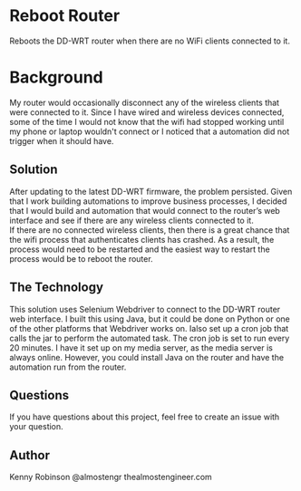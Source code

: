 # Reboot Router 

Reboots the DD-WRT router when there are no WiFi clients connected to it.

# Background 

My router would occasionally disconnect any of the wireless clients that were connected to it. Since 
I have wired and wireless devices connected, some of the time I would not know that the wifi had 
stopped working until my phone or laptop wouldn't connect or I noticed that a automation did not 
trigger when it should have. 

## Solution 

After updating to the latest DD-WRT firmware, the problem persisted.  Given that I work building
automations to improve business processes, I decided that I would build and automation that would 
connect to the router’s web interface and see if there are any wireless clients connected to it.  
If there are no connected wireless clients, then there is a great chance that the wifi process that 
authenticates clients has crashed.  As a result, the process would need to be restarted and the easiest way
to restart the process would be to reboot the router. 

## The Technology 
This solution uses Selenium Webdriver to connect to the DD-WRT router web interface. I built this using
Java, but it could be done on Python or one of the other platforms that Webdriver works on. 
Ialso set up a cron job that calls the jar to perform the automated task.  The cron job is set to run every 
20 minutes.  I have it set up on my media server, as the media server is always online.  However, you 
could install Java on the router and have the automation run from the router. 


## Questions 
If you have questions about this project, feel free to create an issue with your question. 

## Author
Kenny Robinson
@almostengr
thealmostengineer.com
